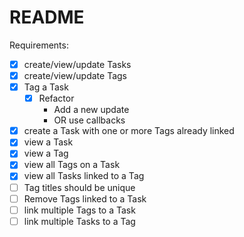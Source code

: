 # README

Requirements:
- [X] create/view/update Tasks
- [X] create/view/update Tags
- [X] Tag a Task
  - [X] Refactor
    - Add a new update
    - OR use callbacks
- [X] create a Task with one or more Tags already linked
- [X] view a Task
- [X] view a Tag
- [X] view all Tags on a Task
- [X] view all Tasks linked to a Tag
- [ ] Tag titles should be unique
- [ ] Remove Tags linked to a Task
- [ ] link multiple Tags to a Task
- [ ] link multiple Tasks to a Tag
